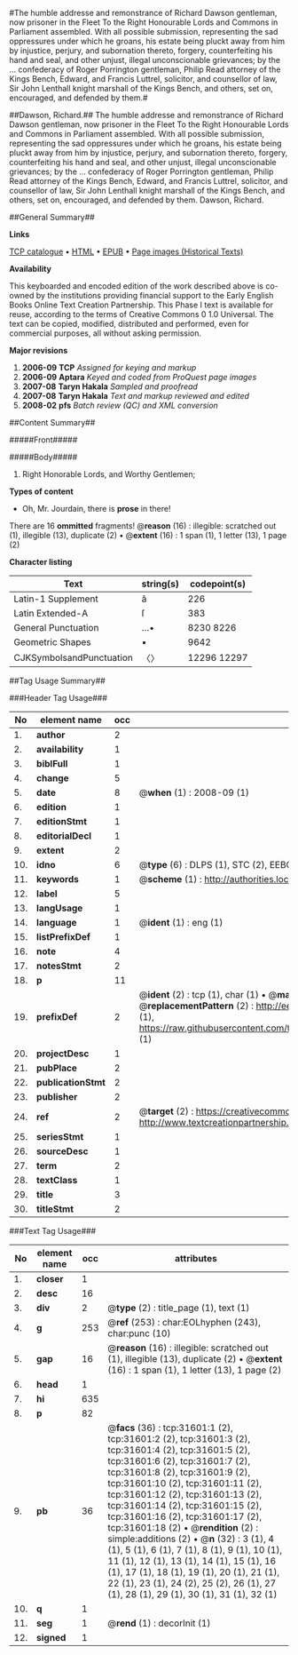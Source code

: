 #The humble addresse and remonstrance of Richard Dawson gentleman, now prisoner in the Fleet To the Right Honourable Lords and Commons in Parliament assembled. With all possible submission, representing the sad oppressures under which he groans, his estate being pluckt away from him by injustice, perjury, and subornation thereto, forgery, counterfeiting his hand and seal, and other unjust, illegal unconscionable grievances; by the ... confederacy of Roger Porrington gentleman, Philip Read attorney of the Kings Bench, Edward, and Francis Luttrel, solicitor, and counsellor of law, Sir John Lenthall knight marshall of the Kings Bench, and others, set on, encouraged, and defended by them.#

##Dawson, Richard.##
The humble addresse and remonstrance of Richard Dawson gentleman, now prisoner in the Fleet To the Right Honourable Lords and Commons in Parliament assembled. With all possible submission, representing the sad oppressures under which he groans, his estate being pluckt away from him by injustice, perjury, and subornation thereto, forgery, counterfeiting his hand and seal, and other unjust, illegal unconscionable grievances; by the ... confederacy of Roger Porrington gentleman, Philip Read attorney of the Kings Bench, Edward, and Francis Luttrel, solicitor, and counsellor of law, Sir John Lenthall knight marshall of the Kings Bench, and others, set on, encouraged, and defended by them.
Dawson, Richard.

##General Summary##

**Links**

[TCP catalogue](http://www.ota.ox.ac.uk/tcp/)  • 
[HTML](http://tei.it.ox.ac.uk/tcp/Texts-HTML/free/A37/A37282.html)  • 
[EPUB](http://tei.it.ox.ac.uk/tcp/Texts-EPUB/free/A37/A37282.epub) • 
[Page images (Historical Texts)](https://data.historicaltexts.jisc.ac.uk/view?pubId=eebo-99827185e&pageId=eebo-99827185e-31601-1)

**Availability**

This keyboarded and encoded edition of the
	       work described above is co-owned by the institutions
	       providing financial support to the Early English Books
	       Online Text Creation Partnership. This Phase I text is
	       available for reuse, according to the terms of Creative
	       Commons 0 1.0 Universal. The text can be copied,
	       modified, distributed and performed, even for
	       commercial purposes, all without asking permission.

**Major revisions**

1. __2006-09__ __TCP__ *Assigned for keying and markup*
1. __2006-09__ __Aptara__ *Keyed and coded from ProQuest page images*
1. __2007-08__ __Taryn Hakala__ *Sampled and proofread*
1. __2007-08__ __Taryn Hakala__ *Text and markup reviewed and edited*
1. __2008-02__ __pfs__ *Batch review (QC) and XML conversion*

##Content Summary##

#####Front#####

#####Body#####

1. Right Honorable Lords, and Worthy
Gentlemen;

**Types of content**

  * Oh, Mr. Jourdain, there is **prose** in there!

There are 16 **ommitted** fragments! 
 @__reason__ (16) : illegible: scratched out (1), illegible (13), duplicate (2)  •  @__extent__ (16) : 1 span (1), 1 letter (13), 1 page (2)

**Character listing**


|Text|string(s)|codepoint(s)|
|---|---|---|
|Latin-1 Supplement|â|226|
|Latin Extended-A|ſ|383|
|General Punctuation|…•|8230 8226|
|Geometric Shapes|▪|9642|
|CJKSymbolsandPunctuation|〈〉|12296 12297|

##Tag Usage Summary##

###Header Tag Usage###

|No|element name|occ|attributes|
|---|---|---|---|
|1.|__author__|2||
|2.|__availability__|1||
|3.|__biblFull__|1||
|4.|__change__|5||
|5.|__date__|8| @__when__ (1) : 2008-09 (1)|
|6.|__edition__|1||
|7.|__editionStmt__|1||
|8.|__editorialDecl__|1||
|9.|__extent__|2||
|10.|__idno__|6| @__type__ (6) : DLPS (1), STC (2), EEBO-CITATION (1), PROQUEST (1), VID (1)|
|11.|__keywords__|1| @__scheme__ (1) : http://authorities.loc.gov/ (1)|
|12.|__label__|5||
|13.|__langUsage__|1||
|14.|__language__|1| @__ident__ (1) : eng (1)|
|15.|__listPrefixDef__|1||
|16.|__note__|4||
|17.|__notesStmt__|2||
|18.|__p__|11||
|19.|__prefixDef__|2| @__ident__ (2) : tcp (1), char (1)  •  @__matchPattern__ (2) : ([0-9\-]+):([0-9IVX]+) (1), (.+) (1)  •  @__replacementPattern__ (2) : http://eebo.chadwyck.com/downloadtiff?vid=$1&page=$2 (1), https://raw.githubusercontent.com/textcreationpartnership/Texts/master/tcpchars.xml#$1 (1)|
|20.|__projectDesc__|1||
|21.|__pubPlace__|2||
|22.|__publicationStmt__|2||
|23.|__publisher__|2||
|24.|__ref__|2| @__target__ (2) : https://creativecommons.org/publicdomain/zero/1.0/ (1), http://www.textcreationpartnership.org/docs/. (1)|
|25.|__seriesStmt__|1||
|26.|__sourceDesc__|1||
|27.|__term__|2||
|28.|__textClass__|1||
|29.|__title__|3||
|30.|__titleStmt__|2||


###Text Tag Usage###

|No|element name|occ|attributes|
|---|---|---|---|
|1.|__closer__|1||
|2.|__desc__|16||
|3.|__div__|2| @__type__ (2) : title_page (1), text (1)|
|4.|__g__|253| @__ref__ (253) : char:EOLhyphen (243), char:punc (10)|
|5.|__gap__|16| @__reason__ (16) : illegible: scratched out (1), illegible (13), duplicate (2)  •  @__extent__ (16) : 1 span (1), 1 letter (13), 1 page (2)|
|6.|__head__|1||
|7.|__hi__|635||
|8.|__p__|82||
|9.|__pb__|36| @__facs__ (36) : tcp:31601:1 (2), tcp:31601:2 (2), tcp:31601:3 (2), tcp:31601:4 (2), tcp:31601:5 (2), tcp:31601:6 (2), tcp:31601:7 (2), tcp:31601:8 (2), tcp:31601:9 (2), tcp:31601:10 (2), tcp:31601:11 (2), tcp:31601:12 (2), tcp:31601:13 (2), tcp:31601:14 (2), tcp:31601:15 (2), tcp:31601:16 (2), tcp:31601:17 (2), tcp:31601:18 (2)  •  @__rendition__ (2) : simple:additions (2)  •  @__n__ (32) : 3 (1), 4 (1), 5 (1), 6 (1), 7 (1), 8 (1), 9 (1), 10 (1), 11 (1), 12 (1), 13 (1), 14 (1), 15 (1), 16 (1), 17 (1), 18 (1), 19 (1), 20 (1), 21 (1), 22 (1), 23 (1), 24 (2), 25 (2), 26 (1), 27 (1), 28 (1), 29 (1), 30 (1), 31 (1), 32 (1)|
|10.|__q__|1||
|11.|__seg__|1| @__rend__ (1) : decorInit (1)|
|12.|__signed__|1||
